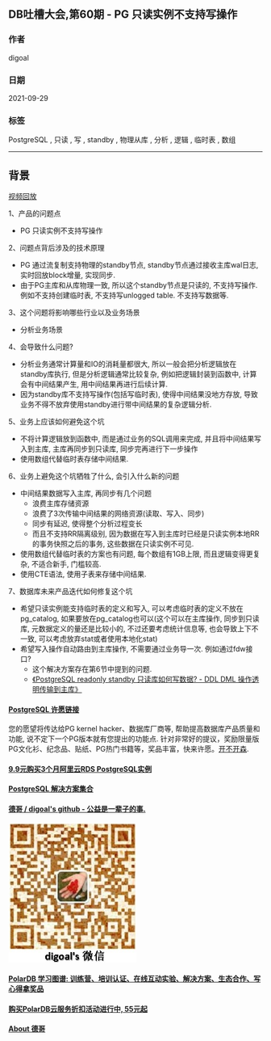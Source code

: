 ## DB吐槽大会,第60期 - PG 只读实例不支持写操作  
  
### 作者  
digoal  
  
### 日期  
2021-09-29  
  
### 标签  
PostgreSQL , 只读 , 写 , standby , 物理从库 , 分析 , 逻辑 , 临时表 , 数组    
  
----  
  
## 背景  
[视频回放](https://www.bilibili.com/video/BV1Dr4y1B7o3/)  
  
1、产品的问题点  
- PG 只读实例不支持写操作  
  
2、问题点背后涉及的技术原理  
- PG 通过流复制支持物理的standby节点, standby节点通过接收主库wal日志, 实时回放block增量, 实现同步.   
- 由于PG主库和从库物理一致, 所以这个standby节点是只读的, 不支持写操作. 例如不支持创建临时表, 不支持写unlogged table. 不支持写数据等.   
  
3、这个问题将影响哪些行业以及业务场景  
- 分析业务场景  
  
4、会导致什么问题?  
- 分析业务通常计算量和IO的消耗量都很大, 所以一般会把分析逻辑放在standby库执行, 但是分析逻辑通常比较复杂, 例如把逻辑封装到函数中, 计算会有中间结果产生, 用中间结果再进行后续计算.   
- 因为standby库不支持写操作(包括写临时表), 使得中间结果没地方存放, 导致业务不得不放弃使用standby进行带中间结果的复杂逻辑分析.   
  
5、业务上应该如何避免这个坑  
- 不将计算逻辑放到函数中, 而是通过业务的SQL调用来完成, 并且将中间结果写入到主库, 主库再同步到只读库, 同步完再进行下一步操作  
- 使用数组代替临时表存储中间结果.   
  
6、业务上避免这个坑牺牲了什么, 会引入什么新的问题  
- 中间结果数据写入主库, 再同步有几个问题  
    - 浪费主库存储资源  
    - 浪费了3次传输中间结果的网络资源(读取、写入、同步)  
    - 同步有延迟, 使得整个分析过程变长  
    - 而且不支持RR隔离级别, 因为数据在写入到主库时已经是只读实例本地RR的事务快照之后的事务, 这些数据在只读实例不可见.   
- 使用数组代替临时表的方案也有问题, 每个数组有1GB上限, 而且逻辑变得更复杂, 不适合新手, 门槛较高.   
- 使用CTE语法, 使用子表来存储中间结果.  
  
7、数据库未来产品迭代如何修复这个坑  
- 希望只读实例能支持临时表的定义和写入, 可以考虑临时表的定义不放在pg_catalog, 如果要放在pg_catalog也可以(这个可以在主库操作, 同步到只读库, 元数据定义的量还是比较小的, 不过还要考虑统计信息等, 也会导致上下不一致, 可以考虑放弃stat或者使用本地化stat)  
- 希望写入操作自动路由到主库操作, 不需要通过业务导一次. 例如通过fdw接口?    
    - 这个解决方案存在第6节中提到的问题.  
    - [《PostgreSQL readonly standby 只读库如何写数据? - DDL DML 操作透明传输到主库》](../202003/20200326_12.md)    
  
  
  
  
#### [PostgreSQL 许愿链接](https://github.com/digoal/blog/issues/76 "269ac3d1c492e938c0191101c7238216")
您的愿望将传达给PG kernel hacker、数据库厂商等, 帮助提高数据库产品质量和功能, 说不定下一个PG版本就有您提出的功能点. 针对非常好的提议，奖励限量版PG文化衫、纪念品、贴纸、PG热门书籍等，奖品丰富，快来许愿。[开不开森](https://github.com/digoal/blog/issues/76 "269ac3d1c492e938c0191101c7238216").  
  
  
#### [9.9元购买3个月阿里云RDS PostgreSQL实例](https://www.aliyun.com/database/postgresqlactivity "57258f76c37864c6e6d23383d05714ea")
  
  
#### [PostgreSQL 解决方案集合](https://yq.aliyun.com/topic/118 "40cff096e9ed7122c512b35d8561d9c8")
  
  
#### [德哥 / digoal's github - 公益是一辈子的事.](https://github.com/digoal/blog/blob/master/README.md "22709685feb7cab07d30f30387f0a9ae")
  
  
![digoal's wechat](../pic/digoal_weixin.jpg "f7ad92eeba24523fd47a6e1a0e691b59")
  
  
#### [PolarDB 学习图谱: 训练营、培训认证、在线互动实验、解决方案、生态合作、写心得拿奖品](https://www.aliyun.com/database/openpolardb/activity "8642f60e04ed0c814bf9cb9677976bd4")
  
  
#### [购买PolarDB云服务折扣活动进行中, 55元起](https://www.aliyun.com/activity/new/polardb-yunparter?userCode=bsb3t4al "e0495c413bedacabb75ff1e880be465a")
  
  
#### [About 德哥](https://github.com/digoal/blog/blob/master/me/readme.md "a37735981e7704886ffd590565582dd0")
  
